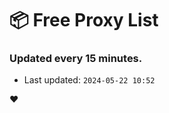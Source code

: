 # :package: Free Proxy List
### Updated every 15 minutes.

- Last updated: `2024-05-22 10:52`

:heart:
